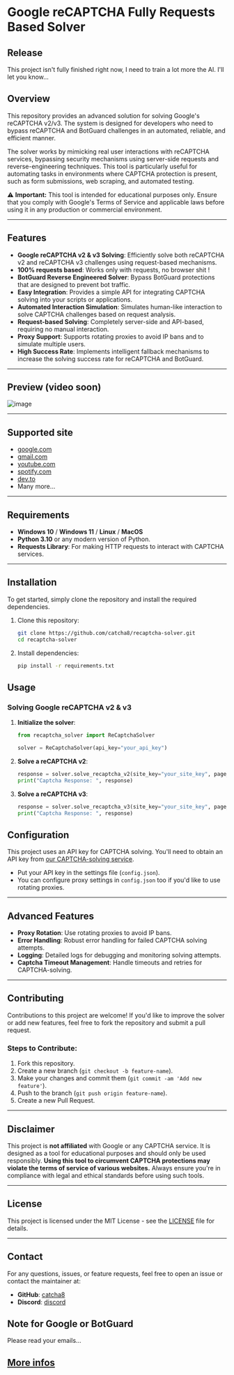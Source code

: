 # **Google reCAPTCHA Fully Requests Based Solver**

## Release

This project isn't fully finished right now, I need to train a lot more the AI. I'll let you know...

## Overview
This repository provides an advanced solution for solving Google's reCAPTCHA v2/v3. The system is designed for developers who need to bypass reCAPTCHA and BotGuard challenges in an automated, reliable, and efficient manner.

The solver works by mimicking real user interactions with reCAPTCHA services, bypassing security mechanisms using server-side requests and reverse-engineering techniques. This tool is particularly useful for automating tasks in environments where CAPTCHA protection is present, such as form submissions, web scraping, and automated testing.

⚠️ **Important:** This tool is intended for educational purposes only. Ensure that you comply with Google's Terms of Service and applicable laws before using it in any production or commercial environment.

---

## Features

- **Google reCAPTCHA v2 & v3 Solving**: Efficiently solve both reCAPTCHA v2 and reCAPTCHA v3 challenges using request-based mechanisms.
- **100% requests based**: Works only with requests, no browser shit !
- **BotGuard Reverse Engineered Solver**: Bypass BotGuard protections that are designed to prevent bot traffic.
- **Easy Integration**: Provides a simple API for integrating CAPTCHA solving into your scripts or applications.
- **Automated Interaction Simulation**: Simulates human-like interaction to solve CAPTCHA challenges based on request analysis.
- **Request-based Solving**: Completely server-side and API-based, requiring no manual interaction.
- **Proxy Support**: Supports rotating proxies to avoid IP bans and to simulate multiple users.
- **High Success Rate**: Implements intelligent fallback mechanisms to increase the solving success rate for reCAPTCHA and BotGuard.

---

## Preview (video soon)

![image](https://github.com/user-attachments/assets/a650a163-b369-4065-8680-09c7b5afb023)



---


## Supported site

- [google.com](https://www.google.com/)
- [gmail.com](https://www.gmail.com/)
- [youtube.com](https://www.youtube.com/)
- [spotify.com](https://www.spotify.com/)
- [dev.to](https://www.dev.to/)
- Many more...

---

## Requirements

- **Windows 10** / **Windows 11** / **Linux** / **MacOS**
- **Python 3.10** or any modern version of Python.
- **Requests Library**: For making HTTP requests to interact with CAPTCHA services.
  
---

## Installation

To get started, simply clone the repository and install the required dependencies.

1. Clone this repository:

   ```bash
   git clone https://github.com/catcha8/recaptcha-solver.git
   cd recaptcha-solver
   ```

2. Install dependencies:

   ```bash
   pip install -r requirements.txt
   ```
## Usage

### Solving Google reCAPTCHA v2 & v3

1. **Initialize the solver**:

   ```python
   from recaptcha_solver import ReCaptchaSolver

   solver = ReCaptchaSolver(api_key="your_api_key")
   ```

2. **Solve a reCAPTCHA v2**:

   ```python
   response = solver.solve_recaptcha_v2(site_key="your_site_key", page_url="https://example.com")
   print("Captcha Response: ", response)
   ```

3. **Solve a reCAPTCHA v3**:

   ```python
   response = solver.solve_recaptcha_v3(site_key="your_site_key", page_url="https://example.com")
   print("Captcha Response: ", response)
   ```

## Configuration

This project uses an API key for CAPTCHA solving. You'll need to obtain an API key from [our CAPTCHA-solving service](https://discord.gg/XuGAPnAP45).

- Put your API key in the settings file (`config.json`).
- You can configure proxy settings in `config.json` too if you'd like to use rotating proxies.

---

## Advanced Features

- **Proxy Rotation**: Use rotating proxies to avoid IP bans.
- **Error Handling**: Robust error handling for failed CAPTCHA solving attempts.
- **Logging**: Detailed logs for debugging and monitoring solving attempts.
- **Captcha Timeout Management**: Handle timeouts and retries for CAPTCHA-solving.

---

## Contributing

Contributions to this project are welcome! If you'd like to improve the solver or add new features, feel free to fork the repository and submit a pull request.

### Steps to Contribute:

1. Fork this repository.
2. Create a new branch (`git checkout -b feature-name`).
3. Make your changes and commit them (`git commit -am 'Add new feature'`).
4. Push to the branch (`git push origin feature-name`).
5. Create a new Pull Request.

---

## Disclaimer

This project is **not affiliated** with Google or any CAPTCHA service. It is designed as a tool for educational purposes and should only be used responsibly. **Using this tool to circumvent CAPTCHA protections may violate the terms of service of various websites.** Always ensure you're in compliance with legal and ethical standards before using such tools.

---

## License

This project is licensed under the MIT License - see the [LICENSE](LICENSE) file for details.

---

## Contact

For any questions, issues, or feature requests, feel free to open an issue or contact the maintainer at:

- **GitHub**: [catcha8](https://github.com/catcha8)
- **Discord**: [discord](https://discord.gg/XuGAPnAP45)

## Note for Google or BotGuard

Please read your emails...

## [More infos](https://dev.to/catcha8/recaptcha-reverse-engineering-9b0)


